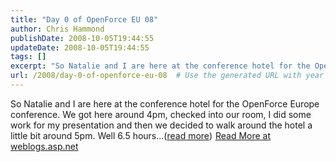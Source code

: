 ```yaml
---
title: "Day 0 of OpenForce EU 08"
author: Chris Hammond
publishDate: 2008-10-05T19:44:55
updateDate: 2008-10-05T19:44:55
tags: []
excerpt: "So Natalie and I are here at the conference hotel for the OpenForce Europe conference. We got here around 4pm, checked into our room, I did some work for my presentation and then we decided to walk around the hotel a little bit around 5pm. Well 6.5 hours...(read more)"
url: /2008/day-0-of-openforce-eu-08  # Use the generated URL with year
---
```

So Natalie and I are here at the conference hotel for the OpenForce Europe conference. We got here around 4pm, checked into our room, I did some work for my presentation and then we decided to walk around the hotel a little bit around 5pm. Well 6.5 hours...(<a href="https://weblogs.asp.net/christoc/archive/2008/10/05/day-0-of-openforce-eu-08.aspx">read more</a>)<img src="https://weblogs.asp.net/aggbug.aspx?PostID=6658795" width="1" height="1"> <a href="https://weblogs.asp.net/christoc/archive/2008/10/05/day-0-of-openforce-eu-08.aspx">Read More at weblogs.asp.net</a>
